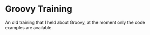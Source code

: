 # Groovy Training
An old training that I held about Groovy, at the moment only the code examples are available.
